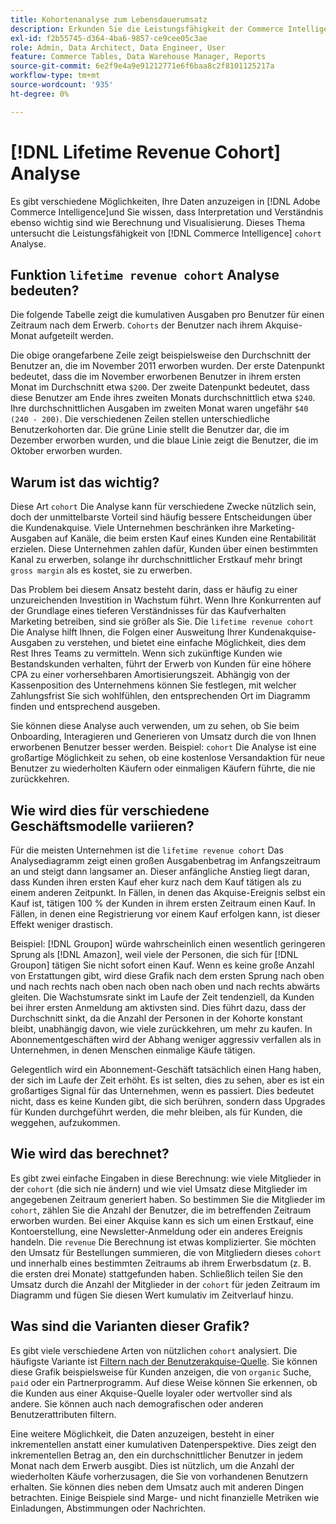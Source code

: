```yaml
---
title: Kohortenanalyse zum Lebensdauerumsatz
description: Erkunden Sie die Leistungsfähigkeit der Commerce Intelligence-Kohortenanalyse.
exl-id: f2b55745-d364-4ba6-9857-ce9cee05c3ae
role: Admin, Data Architect, Data Engineer, User
feature: Commerce Tables, Data Warehouse Manager, Reports
source-git-commit: 6e2f9e4a9e91212771e6f6baa8c2f8101125217a
workflow-type: tm+mt
source-wordcount: '935'
ht-degree: 0%

---
```


# [!DNL Lifetime Revenue Cohort] Analyse

Es gibt verschiedene Möglichkeiten, Ihre Daten anzuzeigen in [!DNL Adobe Commerce Intelligence]und Sie wissen, dass Interpretation und Verständnis ebenso wichtig sind wie Berechnung und Visualisierung. Dieses Thema untersucht die Leistungsfähigkeit von [!DNL Commerce Intelligence] `cohort` Analyse.

## Funktion `lifetime revenue cohort` Analyse bedeuten?

Die folgende Tabelle zeigt die kumulativen Ausgaben pro Benutzer für einen Zeitraum nach dem Erwerb. `Cohorts` der Benutzer nach ihrem Akquise-Monat aufgeteilt werden.

Die obige orangefarbene Zeile zeigt beispielsweise den Durchschnitt der Benutzer an, die im November 2011 erworben wurden. Der erste Datenpunkt bedeutet, dass die im November erworbenen Benutzer in ihrem ersten Monat im Durchschnitt etwa `$200`. Der zweite Datenpunkt bedeutet, dass diese Benutzer am Ende ihres zweiten Monats durchschnittlich etwa `$240`. Ihre durchschnittlichen Ausgaben im zweiten Monat waren ungefähr `$40 (240 - 200)`. Die verschiedenen Zeilen stellen unterschiedliche Benutzerkohorten dar. Die grüne Linie stellt die Benutzer dar, die im Dezember erworben wurden, und die blaue Linie zeigt die Benutzer, die im Oktober erworben wurden.

## Warum ist das wichtig?

Diese Art `cohort` Die Analyse kann für verschiedene Zwecke nützlich sein, doch der unmittelbarste Vorteil sind häufig bessere Entscheidungen über die Kundenakquise. Viele Unternehmen beschränken ihre Marketing-Ausgaben auf Kanäle, die beim ersten Kauf eines Kunden eine Rentabilität erzielen. Diese Unternehmen zahlen dafür, Kunden über einen bestimmten Kanal zu erwerben, solange ihr durchschnittlicher Erstkauf mehr bringt `gross margin` als es kostet, sie zu erwerben.

Das Problem bei diesem Ansatz besteht darin, dass er häufig zu einer unzureichenden Investition in Wachstum führt. Wenn Ihre Konkurrenten auf der Grundlage eines tieferen Verständnisses für das Kaufverhalten Marketing betreiben, sind sie größer als Sie. Die `lifetime revenue cohort` Die Analyse hilft Ihnen, die Folgen einer Ausweitung Ihrer Kundenakquise-Ausgaben zu verstehen, und bietet eine einfache Möglichkeit, dies dem Rest Ihres Teams zu vermitteln. Wenn sich zukünftige Kunden wie Bestandskunden verhalten, führt der Erwerb von Kunden für eine höhere CPA zu einer vorhersehbaren Amortisierungszeit. Abhängig von der Kassenposition des Unternehmens können Sie festlegen, mit welcher Zahlungsfrist Sie sich wohlfühlen, den entsprechenden Ort im Diagramm finden und entsprechend ausgeben.

Sie können diese Analyse auch verwenden, um zu sehen, ob Sie beim Onboarding, Interagieren und Generieren von Umsatz durch die von Ihnen erworbenen Benutzer besser werden. Beispiel: `cohort` Die Analyse ist eine großartige Möglichkeit zu sehen, ob eine kostenlose Versandaktion für neue Benutzer zu wiederholten Käufern oder einmaligen Käufern führte, die nie zurückkehren.

## Wie wird dies für verschiedene Geschäftsmodelle variieren?

Für die meisten Unternehmen ist die `lifetime revenue cohort` Das Analysediagramm zeigt einen großen Ausgabenbetrag im Anfangszeitraum an und steigt dann langsamer an. Dieser anfängliche Anstieg liegt daran, dass Kunden ihren ersten Kauf eher kurz nach dem Kauf tätigen als zu einem anderen Zeitpunkt. In Fällen, in denen das Akquise-Ereignis selbst ein Kauf ist, tätigen 100 % der Kunden in ihrem ersten Zeitraum einen Kauf. In Fällen, in denen eine Registrierung vor einem Kauf erfolgen kann, ist dieser Effekt weniger drastisch.

Beispiel: [!DNL Groupon] würde wahrscheinlich einen wesentlich geringeren Sprung als [!DNL Amazon], weil viele der Personen, die sich für [!DNL Groupon] tätigen Sie nicht sofort einen Kauf. Wenn es keine große Anzahl von Erstattungen gibt, wird diese Grafik nach dem ersten Sprung nach oben und nach rechts nach oben nach oben nach oben und nach rechts abwärts gleiten. Die Wachstumsrate sinkt im Laufe der Zeit tendenziell, da Kunden bei ihrer ersten Anmeldung am aktivsten sind. Dies führt dazu, dass der Durchschnitt sinkt, da die Anzahl der Personen in der Kohorte konstant bleibt, unabhängig davon, wie viele zurückkehren, um mehr zu kaufen. In Abonnementgeschäften wird der Abhang weniger aggressiv verfallen als in Unternehmen, in denen Menschen einmalige Käufe tätigen.

Gelegentlich wird ein Abonnement-Geschäft tatsächlich einen Hang haben, der sich im Laufe der Zeit erhöht. Es ist selten, dies zu sehen, aber es ist ein großartiges Signal für das Unternehmen, wenn es passiert. Dies bedeutet nicht, dass es keine Kunden gibt, die sich berühren, sondern dass Upgrades für Kunden durchgeführt werden, die mehr bleiben, als für Kunden, die weggehen, aufzukommen.

## Wie wird das berechnet?

Es gibt zwei einfache Eingaben in diese Berechnung: wie viele Mitglieder in der `cohort` (die sich nie ändern) und wie viel Umsatz diese Mitglieder im angegebenen Zeitraum generiert haben. So bestimmen Sie die Mitglieder im `cohort`, zählen Sie die Anzahl der Benutzer, die im betreffenden Zeitraum erworben wurden. Bei einer Akquise kann es sich um einen Erstkauf, eine Kontoerstellung, eine Newsletter-Anmeldung oder ein anderes Ereignis handeln. Die `revenue` Die Berechnung ist etwas komplizierter. Sie möchten den Umsatz für Bestellungen summieren, die von Mitgliedern dieses `cohort` und innerhalb eines bestimmten Zeitraums ab ihrem Erwerbsdatum (z. B. die ersten drei Monate) stattgefunden haben. Schließlich teilen Sie den Umsatz durch die Anzahl der Mitglieder in der `cohort` für jeden Zeitraum im Diagramm und fügen Sie diesen Wert kumulativ im Zeitverlauf hinzu.

## Was sind die Varianten dieser Grafik?

Es gibt viele verschiedene Arten von nützlichen `cohort` analysiert. Die häufigste Variante ist [Filtern nach der Benutzerakquise-Quelle](../analysis/most-value-source-channel.md). Sie können diese Grafik beispielsweise für Kunden anzeigen, die von `organic` Suche, `paid` oder ein Partnerprogramm. Auf diese Weise können Sie erkennen, ob die Kunden aus einer Akquise-Quelle loyaler oder wertvoller sind als andere. Sie können auch nach demografischen oder anderen Benutzerattributen filtern.

Eine weitere Möglichkeit, die Daten anzuzeigen, besteht in einer inkrementellen anstatt einer kumulativen Datenperspektive. Dies zeigt den inkrementellen Betrag an, den ein durchschnittlicher Benutzer in jedem Monat nach dem Erwerb ausgibt. Dies ist nützlich, um die Anzahl der wiederholten Käufe vorherzusagen, die Sie von vorhandenen Benutzern erhalten. Sie können dies neben dem Umsatz auch mit anderen Dingen betrachten. Einige Beispiele sind Marge- und nicht finanzielle Metriken wie Einladungen, Abstimmungen oder Nachrichten.
